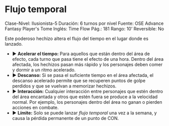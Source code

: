 # Flujo temporal

Clase-Nivel: Ilusionista-5
Duración: 6 turnos por nivel
Fuente: OSE Advance Fantasy Player's Tome
Inglés: Time Flow
Pág.: 181
Rango: 10’
Reversible: No

Este poderoso hechizo altera el flujo del tiempo en el lugar donde es lanzado. 

- ▶ **Acelerar el tiempo:** Para aquellos que están dentro del área de efecto, cada turno que pasa tiene el efecto de una hora. Dentro del área afectada, los hechizos pasan más rápido y los personajes deben comer y dormir a un ritmo acelerado.
- ▶ **Descanso:** Si se pasa el suficiente tiempo en el área afectada, el descanso acelerado permite que se recuperen puntos de golpe perdidos y que se vuelvan a memorizar hechizos.
- ▶ **Interacción:** Cualquier interacción entre personajes que estén dentro del área encantada y otros que estén fuera se produce a la velocidad normal. Por ejemplo, los personajes dentro del área no ganan o pierden acciones en combate.
- ▶ **Límite:** Solo se puede lanzar *flujo temporal* una vez a la semana, y causa la pérdida permanente de un punto de CON.